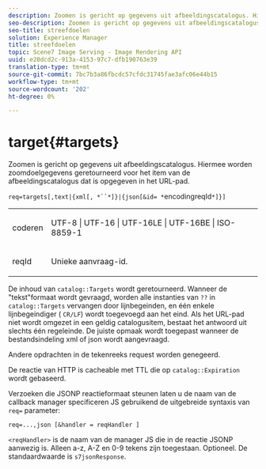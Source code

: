 ```yaml
---
description: Zoomen is gericht op gegevens uit afbeeldingscatalogus. Hiermee worden zoomdoelgegevens geretourneerd voor het item van de afbeeldingscatalogus dat is opgegeven in het URL-pad.
seo-description: Zoomen is gericht op gegevens uit afbeeldingscatalogus. Hiermee worden zoomdoelgegevens geretourneerd voor het item van de afbeeldingscatalogus dat is opgegeven in het URL-pad.
seo-title: streefdoelen
solution: Experience Manager
title: streefdoelen
topic: Scene7 Image Serving - Image Rendering API
uuid: e20dcd2c-913a-4153-97c7-dfb190763e39
translation-type: tm+mt
source-git-commit: 7bc7b3a86fbcdc57cfdc31745fae3afc06e44b15
workflow-type: tm+mt
source-wordcount: '202'
ht-degree: 0%

---
```



# target{#targets}

Zoomen is gericht op gegevens uit afbeeldingscatalogus. Hiermee worden zoomdoelgegevens geretourneerd voor het item van de afbeeldingscatalogus dat is opgegeven in het URL-pad.

`req=targets[,text|{xml[, *``*]}|{json[&id= *`encodingreqId`*]}]`

<table id="simpletable_D64E706258FD4A9C9C8026D97B472FCC"> 
 <tr class="strow"> 
  <td class="stentry"> <p><span class="codeph"><span class="varname"> coderen</span> </span> </p> </td> 
  <td class="stentry"> <p><span class="codeph"> UTF-8 | UTF-16 | UTF-16LE | UTF-16BE | ISO-8859-1</span> </p></td> 
 </tr> 
 <tr class="strow"> 
  <td class="stentry"> <p><span class="codeph"><span class="varname"> reqId</span></span> </p></td> 
  <td class="stentry"> <p>Unieke aanvraag-id. </p></td> 
 </tr> 
</table>

De inhoud van `catalog::Targets` wordt geretourneerd. Wanneer de &quot;tekst&quot;formaat wordt gevraagd, worden alle instanties van `??` in `catalog::Targets` vervangen door lijnbegeinden, en één enkele lijnbegeindiger ( `CR/LF`) wordt toegevoegd aan het eind. Als het URL-pad niet wordt omgezet in een geldig catalogusitem, bestaat het antwoord uit slechts één regeleinde. De juiste opmaak wordt toegepast wanneer de bestandsindeling xml of json wordt aangevraagd.

Andere opdrachten in de tekenreeks request worden genegeerd.

De reactie van HTTP is cacheable met TTL die op `catalog::Expiration` wordt gebaseerd.

Verzoeken die JSONP reactieformaat steunen laten u de naam van de callback manager specificeren JS gebruikend de uitgebreide syntaxis van `req=` parameter:

`req=...,json [&handler = reqHandler ]`

`<reqHandler>` is de naam van de manager JS die in de reactie JSONP aanwezig is. Alleen a-z, A-Z en 0-9 tekens zijn toegestaan. Optioneel. De standaardwaarde is `s7jsonResponse`.

